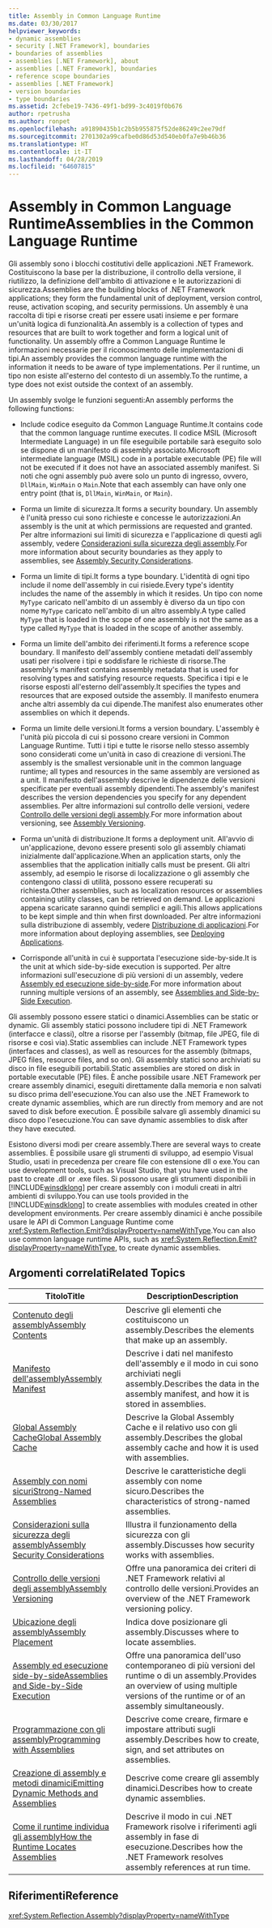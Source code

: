 ```yaml
---
title: Assembly in Common Language Runtime
ms.date: 03/30/2017
helpviewer_keywords:
- dynamic assemblies
- security [.NET Framework], boundaries
- boundaries of assemblies
- assemblies [.NET Framework], about
- assemblies [.NET Framework], boundaries
- reference scope boundaries
- assemblies [.NET Framework]
- version boundaries
- type boundaries
ms.assetid: 2cfebe19-7436-49f1-bd99-3c4019f0b676
author: rpetrusha
ms.author: ronpet
ms.openlocfilehash: a91890435b1c2b5b955875f52de86249c2ee79df
ms.sourcegitcommit: 2701302a99cafbe0d86d53d540eb0fa7e9b46b36
ms.translationtype: HT
ms.contentlocale: it-IT
ms.lasthandoff: 04/28/2019
ms.locfileid: "64607815"
---
```

# <a name="assemblies-in-the-common-language-runtime"></a><span data-ttu-id="9b70c-102">Assembly in Common Language Runtime</span><span class="sxs-lookup"><span data-stu-id="9b70c-102">Assemblies in the Common Language Runtime</span></span>
<span data-ttu-id="9b70c-103">Gli assembly sono i blocchi costitutivi delle applicazioni .NET Framework. Costituiscono la base per la distribuzione, il controllo della versione, il riutilizzo, la definizione dell'ambito di attivazione e le autorizzazioni di sicurezza.</span><span class="sxs-lookup"><span data-stu-id="9b70c-103">Assemblies are the building blocks of .NET Framework applications; they form the fundamental unit of deployment, version control, reuse, activation scoping, and security permissions.</span></span> <span data-ttu-id="9b70c-104">Un assembly è una raccolta di tipi e risorse creati per essere usati insieme e per formare un'unità logica di funzionalità.</span><span class="sxs-lookup"><span data-stu-id="9b70c-104">An assembly is a collection of types and resources that are built to work together and form a logical unit of functionality.</span></span> <span data-ttu-id="9b70c-105">Un assembly offre a Common Language Runtime le informazioni necessarie per il riconoscimento delle implementazioni di tipi.</span><span class="sxs-lookup"><span data-stu-id="9b70c-105">An assembly provides the common language runtime with the information it needs to be aware of type implementations.</span></span> <span data-ttu-id="9b70c-106">Per il runtime, un tipo non esiste all'esterno del contesto di un assembly.</span><span class="sxs-lookup"><span data-stu-id="9b70c-106">To the runtime, a type does not exist outside the context of an assembly.</span></span>  
  
 <span data-ttu-id="9b70c-107">Un assembly svolge le funzioni seguenti:</span><span class="sxs-lookup"><span data-stu-id="9b70c-107">An assembly performs the following functions:</span></span>  
  
- <span data-ttu-id="9b70c-108">Include codice eseguito da Common Language Runtime.</span><span class="sxs-lookup"><span data-stu-id="9b70c-108">It contains code that the common language runtime executes.</span></span> <span data-ttu-id="9b70c-109">Il codice MSIL (Microsoft Intermediate Language) in un file eseguibile portabile sarà eseguito solo se dispone di un manifesto di assembly associato.</span><span class="sxs-lookup"><span data-stu-id="9b70c-109">Microsoft intermediate language (MSIL) code in a portable executable (PE) file will not be executed if it does not have an associated assembly manifest.</span></span> <span data-ttu-id="9b70c-110">Si noti che ogni assembly può avere solo un punto di ingresso, ovvero, `DllMain`, `WinMain` o `Main`.</span><span class="sxs-lookup"><span data-stu-id="9b70c-110">Note that each assembly can have only one entry point (that is, `DllMain`, `WinMain`, or `Main`).</span></span>  
  
- <span data-ttu-id="9b70c-111">Forma un limite di sicurezza.</span><span class="sxs-lookup"><span data-stu-id="9b70c-111">It forms a security boundary.</span></span> <span data-ttu-id="9b70c-112">Un assembly è l'unità presso cui sono richieste e concesse le autorizzazioni.</span><span class="sxs-lookup"><span data-stu-id="9b70c-112">An assembly is the unit at which permissions are requested and granted.</span></span> <span data-ttu-id="9b70c-113">Per altre informazioni sui limiti di sicurezza e l'applicazione di questi agli assembly, vedere [Considerazioni sulla sicurezza degli assembly](../../../docs/framework/app-domains/assembly-security-considerations.md).</span><span class="sxs-lookup"><span data-stu-id="9b70c-113">For more information about security boundaries as they apply to assemblies, see [Assembly Security Considerations](../../../docs/framework/app-domains/assembly-security-considerations.md).</span></span>  
  
- <span data-ttu-id="9b70c-114">Forma un limite di tipi.</span><span class="sxs-lookup"><span data-stu-id="9b70c-114">It forms a type boundary.</span></span> <span data-ttu-id="9b70c-115">L'identità di ogni tipo include il nome dell'assembly in cui risiede.</span><span class="sxs-lookup"><span data-stu-id="9b70c-115">Every type's identity includes the name of the assembly in which it resides.</span></span> <span data-ttu-id="9b70c-116">Un tipo con nome `MyType` caricato nell'ambito di un assembly è diverso da un tipo con nome `MyType` caricato nell'ambito di un altro assembly.</span><span class="sxs-lookup"><span data-stu-id="9b70c-116">A type called `MyType` that is loaded in the scope of one assembly is not the same as a type called `MyType` that is loaded in the scope of another assembly.</span></span>  
  
- <span data-ttu-id="9b70c-117">Forma un limite dell'ambito dei riferimenti.</span><span class="sxs-lookup"><span data-stu-id="9b70c-117">It forms a reference scope boundary.</span></span> <span data-ttu-id="9b70c-118">Il manifesto dell'assembly contiene metadati dell'assembly usati per risolvere i tipi e soddisfare le richieste di risorse.</span><span class="sxs-lookup"><span data-stu-id="9b70c-118">The assembly's manifest contains assembly metadata that is used for resolving types and satisfying resource requests.</span></span> <span data-ttu-id="9b70c-119">Specifica i tipi e le risorse esposti all'esterno dell'assembly.</span><span class="sxs-lookup"><span data-stu-id="9b70c-119">It specifies the types and resources that are exposed outside the assembly.</span></span> <span data-ttu-id="9b70c-120">Il manifesto enumera anche altri assembly da cui dipende.</span><span class="sxs-lookup"><span data-stu-id="9b70c-120">The manifest also enumerates other assemblies on which it depends.</span></span>  
  
- <span data-ttu-id="9b70c-121">Forma un limite delle versioni.</span><span class="sxs-lookup"><span data-stu-id="9b70c-121">It forms a version boundary.</span></span> <span data-ttu-id="9b70c-122">L'assembly è l'unità più piccola di cui si possono creare versioni in Common Language Runtime. Tutti i tipi e tutte le risorse nello stesso assembly sono considerati come un'unità in caso di creazione di versioni.</span><span class="sxs-lookup"><span data-stu-id="9b70c-122">The assembly is the smallest versionable unit in the common language runtime; all types and resources in the same assembly are versioned as a unit.</span></span> <span data-ttu-id="9b70c-123">Il manifesto dell'assembly descrive le dipendenze delle versioni specificate per eventuali assembly dipendenti.</span><span class="sxs-lookup"><span data-stu-id="9b70c-123">The assembly's manifest describes the version dependencies you specify for any dependent assemblies.</span></span> <span data-ttu-id="9b70c-124">Per altre informazioni sul controllo delle versioni, vedere [Controllo delle versioni degli assembly](../../../docs/framework/app-domains/assembly-versioning.md).</span><span class="sxs-lookup"><span data-stu-id="9b70c-124">For more information about versioning, see [Assembly Versioning](../../../docs/framework/app-domains/assembly-versioning.md).</span></span>  
  
- <span data-ttu-id="9b70c-125">Forma un'unità di distribuzione.</span><span class="sxs-lookup"><span data-stu-id="9b70c-125">It forms a deployment unit.</span></span> <span data-ttu-id="9b70c-126">All'avvio di un'applicazione, devono essere presenti solo gli assembly chiamati inizialmente dall'applicazione.</span><span class="sxs-lookup"><span data-stu-id="9b70c-126">When an application starts, only the assemblies that the application initially calls must be present.</span></span> <span data-ttu-id="9b70c-127">Gli altri assembly, ad esempio le risorse di localizzazione o gli assembly che contengono classi di utilità, possono essere recuperati su richiesta.</span><span class="sxs-lookup"><span data-stu-id="9b70c-127">Other assemblies, such as localization resources or assemblies containing utility classes, can be retrieved on demand.</span></span> <span data-ttu-id="9b70c-128">Le applicazioni appena scaricate saranno quindi semplici e agili.</span><span class="sxs-lookup"><span data-stu-id="9b70c-128">This allows applications to be kept simple and thin when first downloaded.</span></span> <span data-ttu-id="9b70c-129">Per altre informazioni sulla distribuzione di assembly, vedere [Distribuzione di applicazioni](../../../docs/framework/deployment/index.md).</span><span class="sxs-lookup"><span data-stu-id="9b70c-129">For more information about deploying assemblies, see [Deploying Applications](../../../docs/framework/deployment/index.md).</span></span>  
  
- <span data-ttu-id="9b70c-130">Corrisponde all'unità in cui è supportata l'esecuzione side-by-side.</span><span class="sxs-lookup"><span data-stu-id="9b70c-130">It is the unit at which side-by-side execution is supported.</span></span> <span data-ttu-id="9b70c-131">Per altre informazioni sull'esecuzione di più versioni di un assembly, vedere [Assembly ed esecuzione side-by-side](../../../docs/framework/app-domains/assemblies-and-side-by-side-execution.md).</span><span class="sxs-lookup"><span data-stu-id="9b70c-131">For more information about running multiple versions of an assembly, see [Assemblies and Side-by-Side Execution](../../../docs/framework/app-domains/assemblies-and-side-by-side-execution.md).</span></span>  
  
 <span data-ttu-id="9b70c-132">Gli assembly possono essere statici o dinamici.</span><span class="sxs-lookup"><span data-stu-id="9b70c-132">Assemblies can be static or dynamic.</span></span> <span data-ttu-id="9b70c-133">Gli assembly statici possono includere tipi di .NET Framework (interfacce e classi), oltre a risorse per l'assembly (bitmap, file JPEG, file di risorse e così via).</span><span class="sxs-lookup"><span data-stu-id="9b70c-133">Static assemblies can include .NET Framework types (interfaces and classes), as well as resources for the assembly (bitmaps, JPEG files, resource files, and so on).</span></span> <span data-ttu-id="9b70c-134">Gli assembly statici sono archiviati su disco in file eseguibili portabili.</span><span class="sxs-lookup"><span data-stu-id="9b70c-134">Static assemblies are stored on disk in portable executable (PE) files.</span></span> <span data-ttu-id="9b70c-135">È anche possibile usare .NET Framework per creare assembly dinamici, eseguiti direttamente dalla memoria e non salvati su disco prima dell'esecuzione.</span><span class="sxs-lookup"><span data-stu-id="9b70c-135">You can also use the .NET Framework to create dynamic assemblies, which are run directly from memory and are not saved to disk before execution.</span></span> <span data-ttu-id="9b70c-136">È possibile salvare gli assembly dinamici su disco dopo l'esecuzione.</span><span class="sxs-lookup"><span data-stu-id="9b70c-136">You can save dynamic assemblies to disk after they have executed.</span></span>  
  
 <span data-ttu-id="9b70c-137">Esistono diversi modi per creare assembly.</span><span class="sxs-lookup"><span data-stu-id="9b70c-137">There are several ways to create assemblies.</span></span> <span data-ttu-id="9b70c-138">È possibile usare gli strumenti di sviluppo, ad esempio Visual Studio, usati in precedenza per creare file con estensione dll o exe.</span><span class="sxs-lookup"><span data-stu-id="9b70c-138">You can use development tools, such as Visual Studio, that you have used in the past to create .dll or .exe files.</span></span> <span data-ttu-id="9b70c-139">Si possono usare gli strumenti disponibili in [!INCLUDE[winsdklong](../../../includes/winsdklong-md.md)] per creare assembly con i moduli creati in altri ambienti di sviluppo.</span><span class="sxs-lookup"><span data-stu-id="9b70c-139">You can use tools provided in the [!INCLUDE[winsdklong](../../../includes/winsdklong-md.md)] to create assemblies with modules created in other development environments.</span></span> <span data-ttu-id="9b70c-140">Per creare assembly dinamici è anche possibile usare le API di Common Language Runtime come <xref:System.Reflection.Emit?displayProperty=nameWithType>.</span><span class="sxs-lookup"><span data-stu-id="9b70c-140">You can also use common language runtime APIs, such as <xref:System.Reflection.Emit?displayProperty=nameWithType>, to create dynamic assemblies.</span></span>  
  
## <a name="related-topics"></a><span data-ttu-id="9b70c-141">Argomenti correlati</span><span class="sxs-lookup"><span data-stu-id="9b70c-141">Related Topics</span></span>  
  
|<span data-ttu-id="9b70c-142">Titolo</span><span class="sxs-lookup"><span data-stu-id="9b70c-142">Title</span></span>|<span data-ttu-id="9b70c-143">Description</span><span class="sxs-lookup"><span data-stu-id="9b70c-143">Description</span></span>|  
|-----------|-----------------|  
|[<span data-ttu-id="9b70c-144">Contenuto degli assembly</span><span class="sxs-lookup"><span data-stu-id="9b70c-144">Assembly Contents</span></span>](../../../docs/framework/app-domains/assembly-contents.md)|<span data-ttu-id="9b70c-145">Descrive gli elementi che costituiscono un assembly.</span><span class="sxs-lookup"><span data-stu-id="9b70c-145">Describes the elements that make up an assembly.</span></span>|  
|[<span data-ttu-id="9b70c-146">Manifesto dell'assembly</span><span class="sxs-lookup"><span data-stu-id="9b70c-146">Assembly Manifest</span></span>](../../../docs/framework/app-domains/assembly-manifest.md)|<span data-ttu-id="9b70c-147">Descrive i dati nel manifesto dell'assembly e il modo in cui sono archiviati negli assembly.</span><span class="sxs-lookup"><span data-stu-id="9b70c-147">Describes the data in the assembly manifest, and how it is stored in assemblies.</span></span>|  
|[<span data-ttu-id="9b70c-148">Global Assembly Cache</span><span class="sxs-lookup"><span data-stu-id="9b70c-148">Global Assembly Cache</span></span>](../../../docs/framework/app-domains/gac.md)|<span data-ttu-id="9b70c-149">Descrive la Global Assembly Cache e il relativo uso con gli assembly.</span><span class="sxs-lookup"><span data-stu-id="9b70c-149">Describes the global assembly cache and how it is used with assemblies.</span></span>|  
|[<span data-ttu-id="9b70c-150">Assembly con nomi sicuri</span><span class="sxs-lookup"><span data-stu-id="9b70c-150">Strong-Named Assemblies</span></span>](../../../docs/framework/app-domains/strong-named-assemblies.md)|<span data-ttu-id="9b70c-151">Descrive le caratteristiche degli assembly con nome sicuro.</span><span class="sxs-lookup"><span data-stu-id="9b70c-151">Describes the characteristics of strong-named assemblies.</span></span>|  
|[<span data-ttu-id="9b70c-152">Considerazioni sulla sicurezza degli assembly</span><span class="sxs-lookup"><span data-stu-id="9b70c-152">Assembly Security Considerations</span></span>](../../../docs/framework/app-domains/assembly-security-considerations.md)|<span data-ttu-id="9b70c-153">Illustra il funzionamento della sicurezza con gli assembly.</span><span class="sxs-lookup"><span data-stu-id="9b70c-153">Discusses how security works with assemblies.</span></span>|  
|[<span data-ttu-id="9b70c-154">Controllo delle versioni degli assembly</span><span class="sxs-lookup"><span data-stu-id="9b70c-154">Assembly Versioning</span></span>](../../../docs/framework/app-domains/assembly-versioning.md)|<span data-ttu-id="9b70c-155">Offre una panoramica dei criteri di .NET Framework relativi al controllo delle versioni.</span><span class="sxs-lookup"><span data-stu-id="9b70c-155">Provides an overview of the .NET Framework versioning policy.</span></span>|  
|[<span data-ttu-id="9b70c-156">Ubicazione degli assembly</span><span class="sxs-lookup"><span data-stu-id="9b70c-156">Assembly Placement</span></span>](../../../docs/framework/app-domains/assembly-placement.md)|<span data-ttu-id="9b70c-157">Indica dove posizionare gli assembly.</span><span class="sxs-lookup"><span data-stu-id="9b70c-157">Discusses where to locate assemblies.</span></span>|  
|[<span data-ttu-id="9b70c-158">Assembly ed esecuzione side-by-side</span><span class="sxs-lookup"><span data-stu-id="9b70c-158">Assemblies and Side-by-Side Execution</span></span>](../../../docs/framework/app-domains/assemblies-and-side-by-side-execution.md)|<span data-ttu-id="9b70c-159">Offre una panoramica dell'uso contemporaneo di più versioni del runtime o di un assembly.</span><span class="sxs-lookup"><span data-stu-id="9b70c-159">Provides an overview of using multiple versions of the runtime or of an assembly simultaneously.</span></span>|  
|[<span data-ttu-id="9b70c-160">Programmazione con gli assembly</span><span class="sxs-lookup"><span data-stu-id="9b70c-160">Programming with Assemblies</span></span>](../../../docs/framework/app-domains/programming-with-assemblies.md)|<span data-ttu-id="9b70c-161">Descrive come creare, firmare e impostare attributi sugli assembly.</span><span class="sxs-lookup"><span data-stu-id="9b70c-161">Describes how to create, sign, and set attributes on assemblies.</span></span>|  
|[<span data-ttu-id="9b70c-162">Creazione di assembly e metodi dinamici</span><span class="sxs-lookup"><span data-stu-id="9b70c-162">Emitting Dynamic Methods and Assemblies</span></span>](../../../docs/framework/reflection-and-codedom/emitting-dynamic-methods-and-assemblies.md)|<span data-ttu-id="9b70c-163">Descrive come creare gli assembly dinamici.</span><span class="sxs-lookup"><span data-stu-id="9b70c-163">Describes how to create dynamic assemblies.</span></span>|  
|[<span data-ttu-id="9b70c-164">Come il runtime individua gli assembly</span><span class="sxs-lookup"><span data-stu-id="9b70c-164">How the Runtime Locates Assemblies</span></span>](../../../docs/framework/deployment/how-the-runtime-locates-assemblies.md)|<span data-ttu-id="9b70c-165">Descrive il modo in cui .NET Framework risolve i riferimenti agli assembly in fase di esecuzione.</span><span class="sxs-lookup"><span data-stu-id="9b70c-165">Describes how the .NET Framework resolves assembly references at run time.</span></span>|  
  
## <a name="reference"></a><span data-ttu-id="9b70c-166">Riferimenti</span><span class="sxs-lookup"><span data-stu-id="9b70c-166">Reference</span></span>  
 <xref:System.Reflection.Assembly?displayProperty=nameWithType>
